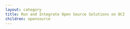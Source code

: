 ```yaml
---
layout: category
title: Run and Integrate Open Source Solutions on OCI
children: opensource
---
```

